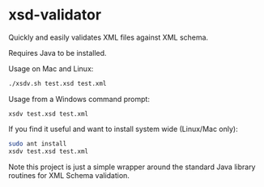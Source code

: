 xsd-validator
=============

Quickly and easily validates XML files against XML schema. 

Requires Java to be installed.

Usage on Mac and Linux: 
```bash
./xsdv.sh test.xsd test.xml
```

Usage from a Windows command prompt:
```dos
xsdv test.xsd test.xml
```
If you find it useful and want to install system wide (Linux/Mac only):

```bash
sudo ant install
xsdv test.xsd test.xml
```
Note this project is just a simple wrapper around the standard Java library routines
for XML Schema validation.
